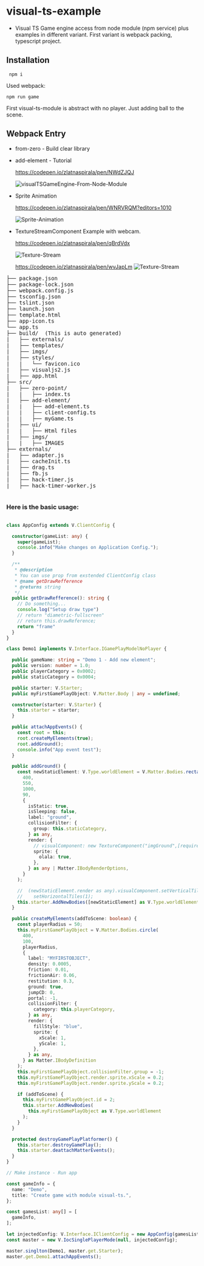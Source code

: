 # visual-ts-example

 - Visual TS Game engine access from node module (npm service) plus examples 
   in different variant.
   First variant is webpack packing, typescript project.

## Installation

```
 npm i
```

Used webpack:
```
npm run game
```

First visual-ts-module is abstract with no player.
Just adding ball to the scene.

## Webpack Entry
 - from-zero     - Build clear library

 - add-element   - Tutorial

   https://codepen.io/zlatnaspirala/pen/NWdZJQJ

   ![visualTSGameEngine-From-Node-Module](https://github.com/zlatnaspirala/visual-ts-module/blob/main/screenshot1.png)

 - Sprite Animation

   https://codepen.io/zlatnaspirala/pen/WNRVRQM?editors=1010

   ![Sprite-Animation](https://github.com/zlatnaspirala/visual-ts/blob/master/nonproject-files/tutorial-resource/sprite-speed-tiles.gif)

  - TextureStreamComponent Example with webcam.

    https://codepen.io/zlatnaspirala/pen/qBrdVdx

    ![Texture-Stream](https://github.com/zlatnaspirala/visual-ts/blob/master/nonproject-files/tutorial-resource/generator-object-visula-ts-demo-1.png)
    
    https://codepen.io/zlatnaspirala/pen/wvJapLm
    ![Texture-Stream](https://github.com/zlatnaspirala/visual-ts/blob/master/nonproject-files/tutorial-resource/generator-object-visula-ts-demo-2.png)


<pre>
├── package.json
├── package-lock.json
├── webpack.config.js
├── tsconfig.json
├── tslint.json
├── launch.json
├── template.html
├── app-icon.ts
└── app.ts
├── build/  (This is auto generated)
|   ├── externals/
|   ├── templates/
|   ├── imgs/
|   ├── styles/
|   |   └── favicon.ico
|   ├── visualjs2.js
|   ├── app.html
├── src/
|   ├── zero-point/
|   |   ├── index.ts
|   ├── add-element/
|   |   ├── add-element.ts
|   |   ├── client-config.ts
|   |   ├── myGame.ts
|   ├── ui/
|   |   ├── Html files
|   ├── imgs/ 
|   |   ├── IMAGES
├── externals/
|   ├── adapter.js
|   ├── cacheInit.ts
|   ├── drag.ts
|   ├── fb.js
|   ├── hack-timer.js
|   ├── hack-timer-worker.js

</pre>


### Here is the basic usage:
```ts

class AppConfig extends V.ClientConfig {

  constructor(gameList: any) {
    super(gameList);
    console.info("Make changes on Application Config.");
  }

  /**
   * @description
   * You can use prop from exstended ClientConfig class
   * @name getDrawRefference
   * @returns string
   */
  public getDrawRefference(): string {
    // Do something...
    console.log("Setup draw type")
    // return "diametric-fullscreen"
    // return this.drawReference;
    return "frame"
  }
}

class Demo1 implements V.Interface.IGamePlayModelNoPlayer {

  public gameName: string = "Demo 1 - Add new element";
  public version: number = 1.0;
  public playerCategory = 0x0002;
  public staticCategory = 0x0004;

  public starter: V.Starter;
  public myFirstGamePlayObject: V.Matter.Body | any = undefined;

  constructor(starter: V.Starter) {
    this.starter = starter;
  }

  public attachAppEvents() {
    const root = this;
    root.createMyElements(true);
    root.addGround();
    console.info("App event test");
  }

  public addGround() {
    const newStaticElement: V.Type.worldElement = V.Matter.Bodies.rectangle(
      400,
      550,
      1000,
      90,
      {
        isStatic: true,
        isSleeping: false,
        label: "ground",
        collisionFilter: {
          group: this.staticCategory,
        } as any,
        render: {
          // visualComponent: new TextureComponent("imgGround",[require("./imgs/backgrounds/wall3.png")]),
          sprite: {
            olala: true,
          },
        } as any | Matter.IBodyRenderOptions,
      }
    );

    //  (newStaticElement.render as any).visualComponent.setVerticalTiles(2).
    //    setHorizontalTiles(1);
    this.starter.AddNewBodies([newStaticElement] as V.Type.worldElement);
  }

  public createMyElements(addToScene: boolean) {
    const playerRadius = 50;
    this.myFirstGamePlayObject = V.Matter.Bodies.circle(
      400,
      100,
      playerRadius,
      {
        label: "MYFIRSTOBJECT",
        density: 0.0005,
        friction: 0.01,
        frictionAir: 0.06,
        restitution: 0.3,
        ground: true,
        jumpCD: 0,
        portal: -1,
        collisionFilter: {
          category: this.playerCategory,
        } as any,
        render: {
          fillStyle: "blue",
          sprite: {
            xScale: 1,
            yScale: 1,
          },
        } as any,
      } as Matter.IBodyDefinition
    );
    this.myFirstGamePlayObject.collisionFilter.group = -1;
    this.myFirstGamePlayObject.render.sprite.xScale = 0.2;
    this.myFirstGamePlayObject.render.sprite.yScale = 0.2;

    if (addToScene) {
      this.myFirstGamePlayObject.id = 2;
      this.starter.AddNewBodies(
        this.myFirstGamePlayObject as V.Type.worldElement
      );
    }
  }

  protected destroyGamePlayPlatformer() {
    this.starter.destroyGamePlay();
    this.starter.deattachMatterEvents();
  }
}

// Make instance - Run app

const gameInfo = {
  name: "Demo",
  title: "Create game with module visual-ts.",
};

const gamesList: any[] = [
  gameInfo,
];

let injectedConfig: V.Interface.IClientConfig = new AppConfig(gamesList);
const master = new V.IocSinglePlayerMode(null, injectedConfig);

master.singlton(Demo1, master.get.Starter);
master.get.Demo1.attachAppEvents();

```